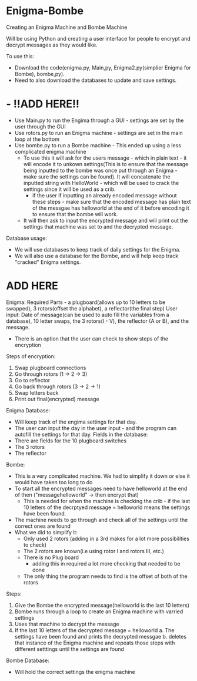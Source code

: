 # Enigma-Bombe
Creating an Enigma Machine and Bombe Machine

Will be using Python and creating a user interface for people to encrypt and decrypt messages as they would like.

To use this: 
- Download the code(enigma.py, Main,py, Enigma2.py(simplier Enigma for Bombe), bombe,py).
- Need to also download the databases to update and save settings.
#  - !!ADD HERE!!
- Use Main.py to run the Engima through a GUI - settings are set by the user through the GUI
- Use rotors.py to run an Enigma machine - settings are set in the main loop at the bottom
- Use bombe.py to run a Bombe machine - This ended up using a less complicated enigma machine
  - To use this it will ask for the users message - which in plain text - it will encode it to unkown settings(This is to ensure that the message being inputted to the bombe 
  was once put through an Enigma - make sure the settings can be found). It will concatenate the inputted string with HelloWorld - which will be used to crack the settings 
  since it will be used as a crib.
    - if the user if inputting an already encoded message without these steps - make sure that the encoded message has plain text of the messgae has helloworld at the end of it
    before encoding it to ensure that the bombe will work.
  - It will then ask to input the encrypted message and will print out the settings that machine was set to and the decrypted message.

Database usage:
- We will use databases to keep track of daily settings for the Enigma. 
- We will also use a database for the Bombe, and will help keep track "cracked" Enigma settings.
# ADD HERE

Enigma:
Required Parts - a plugboard(allows up to 10 letters to be swapped), 3 rotors(offset the alphabet), a reflector(the final step)
User input: Date of message(can be used to auto fill the variables from a database), 10 letter swaps, the 3 rotors(I - V), the reflector (A or B), and the message.
- There is an option that the user can check to show steps of the encryption

Steps of encryption:
1. Swap plugboard connections
2. Go through rotors (1 -> 2 -> 3)
3. Go to reflector
4. Go back through rotors (3 -> 2 -> 1)
5. Swap letters back 
6. Print out final(encrypted) message

Enigma Database:
- Will keep track of the engima settings for that day. 
- The user can input the day in the user input - and the program can autofill the settings for that day. 
Fields in the database: 
- There are fields for the 10 plugboard switches
- The 3 rotors
- The reflector

Bombe:
- This is a very complicated machine. We had to simplify it down or else it would have taken too long to do
- To start all the encrypted messages need to have helloworld at the end of then ("messagehelloworld" -> then encrypt that)
  - This is needed for when the machine is checking the crib - if the last 10 letters of the decrptyed message = helloworld 
    means the settings have been found.
- The machine needs to go through and check all of the settings until the correct ones are found
- What we did to simplify it:
  - Only used 2 rotors (adding in a 3rd makes for a lot more possibilities to check)
  - The 2 rotors are known(i.e using rotor I and rotors III, etc.)
  - There is no Plug board
    - adding this in required a lot more checking that needed to be done
   - The only thing the program needs to find is the offset of both of the rotors

Steps:
1. Give the Bombe the encrypted message(helloworld is the last 10 letters)
2. Bombe runs through a loop to create an Enigma machine with varried settings
3. Uses that machine to decrypt the message
4. If the last 10 letters of the decrypted message = helloworld
  a. The settings have been found and prints the decrypted messgae
  b. deletes that instance of the Enigma machine and repeats those steps with different setttings until the settings are found

Bombe Database:
- Will hold the correct settings the enigma machine

